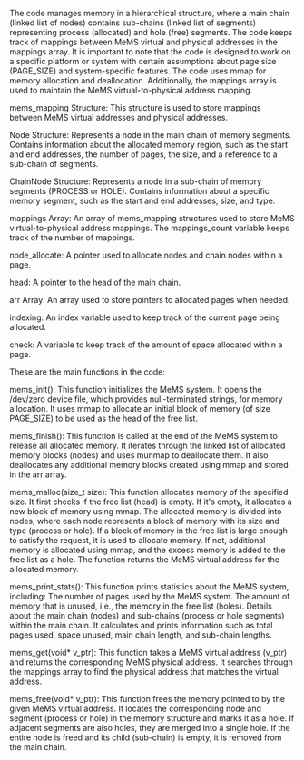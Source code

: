 The code manages memory in a hierarchical structure, where a main chain (linked list of nodes) contains sub-chains (linked list of segments) representing process (allocated) and hole (free) segments. The code keeps track of mappings between MeMS virtual and physical addresses in the mappings array. It is important to note that the code is designed to work on a specific platform or system with certain assumptions about page size (PAGE_SIZE) and system-specific features. The code uses mmap for memory allocation and deallocation. Additionally, the mappings array is used to maintain the MeMS virtual-to-physical address mapping.

mems_mapping Structure: This structure is used to store mappings between MeMS virtual addresses and physical addresses.

Node Structure: Represents a node in the main chain of memory segments.
Contains information about the allocated memory region, such as the start and end addresses, the number of pages, the size, and a reference to a sub-chain of segments.

ChainNode Structure: Represents a node in a sub-chain of memory segments (PROCESS or HOLE).
Contains information about a specific memory segment, such as the start and end addresses, size, and type.

mappings Array: An array of mems_mapping structures used to store MeMS virtual-to-physical address mappings.
The mappings_count variable keeps track of the number of mappings.

node_allocate: A pointer used to allocate nodes and chain nodes within a page.

head: A pointer to the head of the main chain.

arr Array: An array used to store pointers to allocated pages when needed.

indexing: An index variable used to keep track of the current page being allocated.

check: A variable to keep track of the amount of space allocated within a page.

These are the main functions in the code: 

mems_init():
This function initializes the MeMS system.
It opens the /dev/zero device file, which provides null-terminated strings, for memory allocation.
It uses mmap to allocate an initial block of memory (of size PAGE_SIZE) to be used as the head of the free list.


mems_finish():
This function is called at the end of the MeMS system to release all allocated memory.
It iterates through the linked list of allocated memory blocks (nodes) and uses munmap to deallocate them.
It also deallocates any additional memory blocks created using mmap and stored in the arr array.


mems_malloc(size_t size):
This function allocates memory of the specified size.
It first checks if the free list (head) is empty. If it's empty, it allocates a new block of memory using mmap.
The allocated memory is divided into nodes, where each node represents a block of memory with its size and type (process or hole).
If a block of memory in the free list is large enough to satisfy the request, it is used to allocate memory. If not, additional memory is allocated using mmap, and the excess memory is added to the free list as a hole.
The function returns the MeMS virtual address for the allocated memory.


mems_print_stats():
This function prints statistics about the MeMS system, including:
The number of pages used by the MeMS system.
The amount of memory that is unused, i.e., the memory in the free list (holes).
Details about the main chain (nodes) and sub-chains (process or hole segments) within the main chain.
It calculates and prints information such as total pages used, space unused, main chain length, and sub-chain lengths.


mems_get(void* v_ptr):
This function takes a MeMS virtual address (v_ptr) and returns the corresponding MeMS physical address.
It searches through the mappings array to find the physical address that matches the virtual address.


mems_free(void* v_ptr):
This function frees the memory pointed to by the given MeMS virtual address.
It locates the corresponding node and segment (process or hole) in the memory structure and marks it as a hole. If adjacent segments are also holes, they are merged into a single hole.
If the entire node is freed and its child (sub-chain) is empty, it is removed from the main chain.

